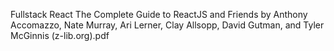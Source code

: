 Fullstack React  The Complete Guide to ReactJS and Friends by Anthony Accomazzo, Nate Murray, Ari Lerner, Clay Allsopp, David Gutman, and Tyler McGinnis (z-lib.org).pdf
